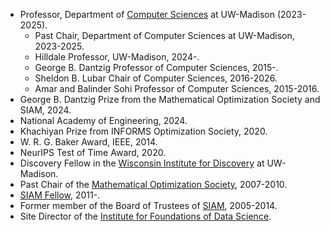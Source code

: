 - Professor, Department of [Computer Sciences](http://www.cs.wisc.edu/) at UW-Madison (2023-2025).
  - Past Chair, Department of Computer Sciences at UW-Madison, 2023-2025.
  - Hilldale Professor, UW-Madison, 2024-.
  - George B. Dantzig Professor of Computer Sciences, 2015-.
  - Sheldon B. Lubar Chair of Computer Sciences, 2016-2026.
  - Amar and Balinder Sohi Professor of Computer Sciences, 2015-2016.
- George B. Dantzig Prize from the Mathematical Optimization Society and SIAM, 2024.
- National Academy of Engineering, 2024.
- Khachiyan Prize from INFORMS Optimization Society, 2020.
- W. R. G. Baker Award, IEEE, 2014.
- NeurIPS Test of Time Award, 2020.
- Discovery Fellow in the [Wisconsin Institute for Discovery](https://wid.wisc.edu/) at UW-Madison.
- Past Chair of the [Mathematical Optimization Society](http://www.mathopt.org/), 2007-2010.
- [SIAM Fellow](http://www.siam.org/prizes/fellows), 2011-.
- Former member of the Board of Trustees of [SIAM](http://www.siam.org/), 2005-2014.
- Site Director of the [Institute for Foundations of Data Science](http://ifds.info/).
